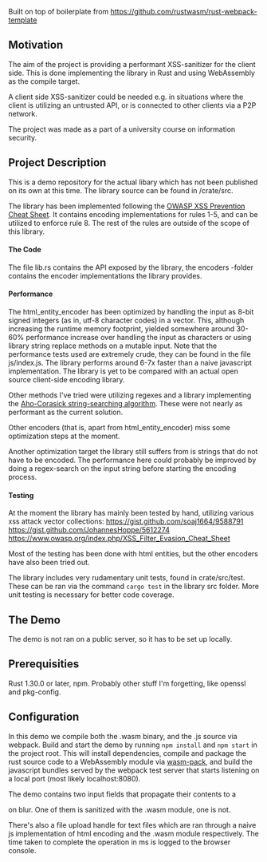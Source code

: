 Built on top of boilerplate from https://github.com/rustwasm/rust-webpack-template

## Motivation
The aim of the project is providing a performant XSS-sanitizer for the client side. This is done implementing the library in Rust and using WebAssembly as the compile target.

A client side XSS-sanitizer could be needed e.g. in situations where the client is utilizing an untrusted API, or is connected to other clients via a P2P network.

The project was made as a part of a university course on information security.

## Project Description
This is a demo repository for the actual libary which has not been published on its own at this time. The library source can be found in /crate/src. 

The library has been implemented following the [OWASP XSS Prevention Cheat Sheet](https://github.com/OWASP/CheatSheetSeries/blob/master/cheatsheets/Cross_Site_Scripting_Prevention_Cheat_Sheet.md). It contains encoding implementations for rules 1-5, and can be utilized to enforce rule 8. The rest of the rules are outside of the scope of this library.

#### The Code
The file lib.rs contains the API exposed by the library, the encoders -folder contains the encoder implementations the library provides.

#### Performance
The html_entity_encoder has been optimized by handling the input as 8-bit signed integers (as in, utf-8 character codes) in a vector. This, although increasing the runtime memory footprint, yielded somewhere around 30-60% performance increase over handling the input as characters or using library string replace methods on a mutable input. Note that the performance tests used are extremely crude, they can be found in the file js/index.js. The library performs around 6-7x faster than a naive javascript implementation. The library is yet to be compared with an actual open source client-side encoding library.

Other methods I've tried were utilizing regexes and a library implementing the [Aho-Corasick string-searching algorithm](https://en.wikipedia.org/wiki/Aho%E2%80%93Corasick_algorithm). These were not nearly as performant as the current solution.

Other encoders (that is, apart from html_entity_encoder) miss some optimization steps at the moment.

Another optimization target the library still suffers from is strings that do not have to be encoded. The performance here could probably be improved by doing a regex-search on the input string before starting the encoding process.

#### Testing
At the moment the library has mainly been tested by hand, utilizing various xss attack vector collections:
https://gist.github.com/soaj1664/9588791  
https://gist.github.com/JohannesHoppe/5612274  
https://www.owasp.org/index.php/XSS_Filter_Evasion_Cheat_Sheet

Most of the testing has been done with html entities, but the other encoders have also been tried out.

The library includes very rudamentary unit tests, found in crate/src/test. These can be ran via the command `cargo test` in the library src folder. More unit testing is necessary for better code coverage.

## The Demo
The demo is not ran on a public server, so it has to be set up locally.

## Prerequisities
Rust 1.30.0 or later, npm. Probably other stuff I'm forgetting, like openssl and pkg-config.

## Configuration
In this demo we compile both the .wasm binary, and the .js source via webpack. Build and start the demo by running `npm install` and `npm start` in the project root. This will install dependencies, compile and package the rust source code to a WebAssembly module via [wasm-pack](https://github.com/rustwasm/wasm-pack), and build the javascript bundles served by the webpack test server that starts listening on a local port (most likely localhost:8080).

The demo contains two input fields that propagate their contents to a <div/> on blur. One of them is sanitized with the .wasm module, one is not. 

There's also a file upload handle for text files which are ran through a naive js implementation of html encoding and the .wasm module respectively. The time taken to complete the operation in ms is logged to the browser console.
